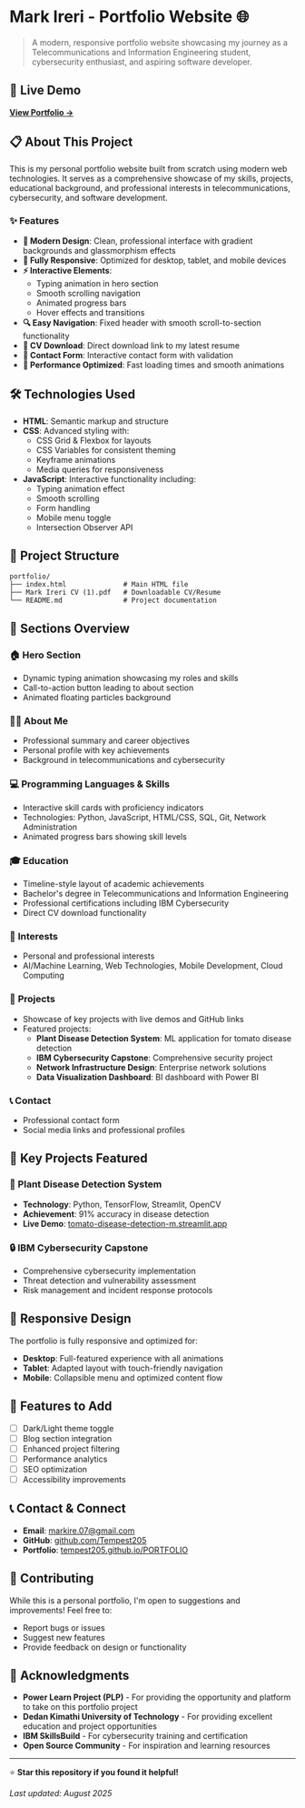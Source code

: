 # Mark Ireri - Portfolio Website 🌐

> A modern, responsive portfolio website showcasing my journey as a Telecommunications and Information Engineering student, cybersecurity enthusiast, and aspiring software developer.

## 🚀 Live Demo

**[View Portfolio →](https://tempest205.github.io/PORTFOLIO/)**

## 📋 About This Project

This is my personal portfolio website built from scratch using modern web technologies. It serves as a comprehensive showcase of my skills, projects, educational background, and professional interests in telecommunications, cybersecurity, and software development.

### ✨ Features

- **🎨 Modern Design**: Clean, professional interface with gradient backgrounds and glassmorphism effects
- **📱 Fully Responsive**: Optimized for desktop, tablet, and mobile devices
- **⚡ Interactive Elements**: 
  - Typing animation in hero section
  - Smooth scrolling navigation
  - Animated progress bars
  - Hover effects and transitions
- **🔍 Easy Navigation**: Fixed header with smooth scroll-to-section functionality
- **📄 CV Download**: Direct download link to my latest resume
- **📧 Contact Form**: Interactive contact form with validation
- **🎯 Performance Optimized**: Fast loading times and smooth animations

## 🛠️ Technologies Used

- **HTML**: Semantic markup and structure
- **CSS**: Advanced styling with:
  - CSS Grid & Flexbox for layouts
  - CSS Variables for consistent theming
  - Keyframe animations
  - Media queries for responsiveness
- **JavaScript**: Interactive functionality including:
  - Typing animation effect
  - Smooth scrolling
  - Form handling
  - Mobile menu toggle
  - Intersection Observer API

## 📁 Project Structure

```
portfolio/
├── index.html              # Main HTML file
├── Mark Ireri CV (1).pdf   # Downloadable CV/Resume
└── README.md               # Project documentation
```

## 🎯 Sections Overview

### 🏠 **Hero Section**
- Dynamic typing animation showcasing my roles and skills
- Call-to-action button leading to about section
- Animated floating particles background

### 👨‍💻 **About Me**
- Professional summary and career objectives
- Personal profile with key achievements
- Background in telecommunications and cybersecurity

### 💻 **Programming Languages & Skills**
- Interactive skill cards with proficiency indicators
- Technologies: Python, JavaScript, HTML/CSS, SQL, Git, Network Administration
- Animated progress bars showing skill levels

### 🎓 **Education**
- Timeline-style layout of academic achievements
- Bachelor's degree in Telecommunications and Information Engineering
- Professional certifications including IBM Cybersecurity
- Direct CV download functionality

### 🎯 **Interests**
- Personal and professional interests
- AI/Machine Learning, Web Technologies, Mobile Development, Cloud Computing

### 🚀 **Projects**
- Showcase of key projects with live demos and GitHub links
- Featured projects:
  - **Plant Disease Detection System**: ML application for tomato disease detection
  - **IBM Cybersecurity Capstone**: Comprehensive security project
  - **Network Infrastructure Design**: Enterprise network solutions
  - **Data Visualization Dashboard**: BI dashboard with Power BI

### 📞 **Contact**
- Professional contact form
- Social media links and professional profiles

## 🌟 Key Projects Featured

### 🍅 Plant Disease Detection System
- **Technology**: Python, TensorFlow, Streamlit, OpenCV
- **Achievement**: 91% accuracy in disease detection
- **Live Demo**: [tomato-disease-detection-m.streamlit.app](https://tomato-disease-detection-m.streamlit.app/)

### 🔒 IBM Cybersecurity Capstone
- Comprehensive cybersecurity implementation
- Threat detection and vulnerability assessment
- Risk management and incident response protocols

## 📱 Responsive Design

The portfolio is fully responsive and optimized for:
- **Desktop**: Full-featured experience with all animations
- **Tablet**: Adapted layout with touch-friendly navigation
- **Mobile**: Collapsible menu and optimized content flow

## 🔧 Features to Add

- [ ] Dark/Light theme toggle
- [ ] Blog section integration
- [ ] Enhanced project filtering
- [ ] Performance analytics
- [ ] SEO optimization
- [ ] Accessibility improvements

## 📞 Contact & Connect

- **Email**: [markire.07@gmail.com](mailto:markire.07@gmail.com)
- **GitHub**: [github.com/Tempest205](https://github.com/Tempest205)
- **Portfolio**: [tempest205.github.io/PORTFOLIO](https://tempest205.github.io/PORTFOLIO/)

## 🤝 Contributing

While this is a personal portfolio, I'm open to suggestions and improvements! Feel free to:
- Report bugs or issues
- Suggest new features
- Provide feedback on design or functionality

## 🙏 Acknowledgments

- **Power Learn Project (PLP)** - For providing the opportunity and platform to take on this portfolio project
- **Dedan Kimathi University of Technology** - For providing excellent education and project opportunities
- **IBM SkillsBuild** - For cybersecurity training and certification
- **Open Source Community** - For inspiration and learning resources

---

⭐ **Star this repository if you found it helpful!**

*Last updated: August 2025*
